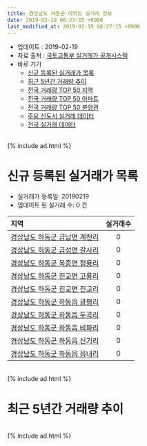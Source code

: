 ```yaml
---
title: 경상남도 하동군 아파트 실거래 정보
date: 2019-02-19 06:27:15 +0900
last_modified_at: 2019-02-19 06:27:15 +0900
---
```


* 업데이트 : 2019-02-19
* 자료 출처 : [국토교통부 실거래가 공개시스템](http://rt.molit.go.kr)
* 바로 가기
    * [신규 등록된 실거래가 목록](#신규-등록된-실거래가-목록)
    * [최근 5년간 거래량 추이](#최근-5년간-거래량-추이)
    * [전국 거래량 TOP 50 지역](https://inasie.github.io/apt-trade-info/최근-3개월-전국에서-가장-거래가-많이-발생한-지역)
    * [전국 거래량 TOP 50 아파트](https://inasie.github.io/apt-trade-info/최근-3개월-전국에서-가장-거래가-많이-발생한-아파트)
    * [전국 거래량 TOP 50 분양권](https://inasie.github.io/apt-trade-info/최근-3개월-전국에서-가장-거래가-많이-발생한-분양권)
    * [주요 신도시 실거래 데이터](https://inasie.github.io/apt-trade-info/주요-신도시)
    * [전국 실거래 데이터](https://inasie.github.io/apt-trade-info/전국)

<br>
{% include ad.html %}
<br>

# 신규 등록된 실거래가 목록
* 실거래가 등록일: 20190219
* 업데이트 된 실거래 수: 0 건


|지역|실거래수|
|:---|:---:|
|[경상남도 하동군 금남면 계천리](https://inasie.github.io/apt-trade-info/경상남도-하동군-금남면-계천리)|0|
|[경상남도 하동군 금성면 갈사리](https://inasie.github.io/apt-trade-info/경상남도-하동군-금성면-갈사리)|0|
|[경상남도 하동군 옥종면 청룡리](https://inasie.github.io/apt-trade-info/경상남도-하동군-옥종면-청룡리)|0|
|[경상남도 하동군 진교면 고룡리](https://inasie.github.io/apt-trade-info/경상남도-하동군-진교면-고룡리)|0|
|[경상남도 하동군 진교면 진교리](https://inasie.github.io/apt-trade-info/경상남도-하동군-진교면-진교리)|0|
|[경상남도 하동군 하동읍 광평리](https://inasie.github.io/apt-trade-info/경상남도-하동군-하동읍-광평리)|0|
|[경상남도 하동군 하동읍 두곡리](https://inasie.github.io/apt-trade-info/경상남도-하동군-하동읍-두곡리)|0|
|[경상남도 하동군 하동읍 비파리](https://inasie.github.io/apt-trade-info/경상남도-하동군-하동읍-비파리)|0|
|[경상남도 하동군 하동읍 신기리](https://inasie.github.io/apt-trade-info/경상남도-하동군-하동읍-신기리)|0|
|[경상남도 하동군 하동읍 읍내리](https://inasie.github.io/apt-trade-info/경상남도-하동군-하동읍-읍내리)|0|


<br>
{% include ad.html %}
<br>

# 최근 5년간 거래량 추이


<div style="width:100%;">
    <canvas id="deal_progress" height="200"></canvas>
</div>

<script>
new Chart(document.getElementById("deal_progress"), {
    type: 'line',
    data: {
        labels: ['201402','201403','201404','201405','201406','201407','201408','201409','201410','201411','201412','201501','201502','201503','201504','201505','201506','201507','201508','201509','201510','201511','201512','201601','201602','201603','201604','201605','201606','201607','201608','201609','201610','201611','201612','201701','201702','201703','201704','201705','201706','201707','201708','201709','201710','201711','201712','201801','201802','201803','201804','201805','201806','201807','201808','201809','201810','201811','201812','201901','201902'],
        datasets: [{
            label: '매매',
            pointRadius: 1,
            data: [11, 8, 8, 8, 3, 8, 8, 5, 5, 10, 2, 10, 11, 13, 5, 10, 9, 4, 7, 7, 12, 7, 17, 8, 5, 13, 7, 5, 13, 10, 13, 9, 7, 6, 6, 3, 16, 14, 6, 10, 5, 2, 32, 18, 11, 6, 5, 12, 11, 17, 9, 8, 22, 11, 5, 5, 6, 9, 14, 2, 3],
            borderColor: "rgba(255, 201, 14, 1)",
            backgroundColor: "rgba(255, 201, 14, 0.5)",
            fill: false,
            lineTension: 0
        },{
            label: '전월세',
            pointRadius: 1,
            data: [5, 6, 6, 1, 1, 4, 5, 8, 3, 1, 2, 4, 6, 5, 6, 5, 6, 3, 4, 3, 3, 4, 2, 5, 1, 2, 4, 4, 4, 3, 2, 4, 4, 5, 1, 1, 4, 3, 8, 0, 6, 1, 3, 4, 2, 2, 0, 1, 1, 1, 1, 4, 1, 1, 2, 2, 6, 2, 1, 4, 0],
            borderColor: "rgba(0, 141, 185, 1)",
            backgroundColor: "rgba(0, 141, 185, 0.5)",
            fill: false,
            lineTension: 0
        }
        ]
    },
    options: {
        responsive: true,
        title: {
            display: false
        },
        tooltips: {
            mode: 'index',
            intersect: false
        },
        hover: {
            mode: 'nearest',
            intersect: true
        },
        scales: {
            xAxes: [{
                display: true,
                scaleLabel: {
                    display: true,
                    labelString: '년/월'
                }
            }],
            yAxes: [{
                display: true,
                ticks: {
                    suggestedMin: 0,
                },
                scaleLabel: {
                    display: true,
                    labelString: '실거래 수'
                }
            }]
        }
    }
});

</script>


<br>
{% include ad.html %}
<br>

